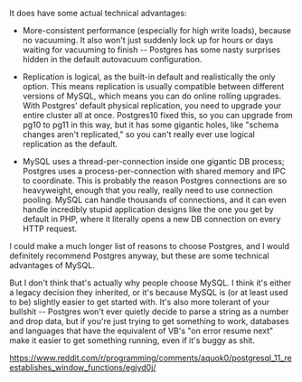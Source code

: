 It does have some actual technical advantages:

- More-consistent performance (especially for high write loads), because no vacuuming. It also won't just suddenly lock up for hours or days waiting for vacuuming to finish -- Postgres has some nasty surprises hidden in the default autovacuum configuration.

- Replication is logical, as the built-in default and realistically the only option. This means replication is usually compatible between different versions of MySQL, which means you can do online rolling upgrades. With Postgres' default physical replication, you need to upgrade your entire cluster all at once. Postgres10 fixed this, so you can upgrade from pg10 to pg11 in this way, but it has some gigantic holes, like "schema changes aren't replicated," so you can't really ever use logical replication as the default.

- MySQL uses a thread-per-connection inside one gigantic DB process; Postgres uses a process-per-connection with shared memory and IPC to coordinate. This is probably the reason Postgres connections are so heavyweight, enough that you really, really need to use connection pooling. MySQL can handle thousands of connections, and it can even handle incredibly stupid application designs like the one you get by default in PHP, where it literally opens a new DB connection on every HTTP request.

I could make a much longer list of reasons to choose Postgres, and I would definitely recommend Postgres anyway, but these are some technical advantages of MySQL.

But I don't think that's actually why people choose MySQL. I think it's either a legacy decision they inherited, or it's because MySQL is (or at least used to be) slightly easier to get started with. It's also more tolerant of your bullshit -- Postgres won't ever quietly decide to parse a string as a number and drop data, but if you're just trying to get something to work, databases and languages that have the equivalent of VB's "on error resume next" make it easier to get something running, even if it's buggy as shit.

https://www.reddit.com/r/programming/comments/aquok0/postgresql_11_reestablishes_window_functions/egjyd0j/
